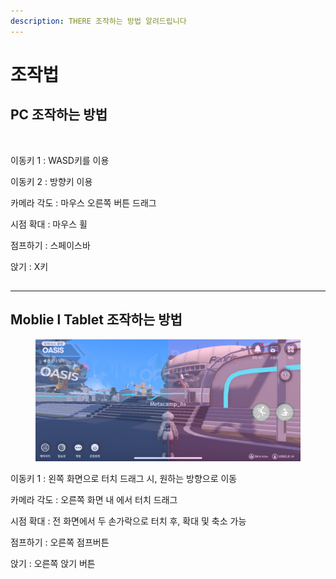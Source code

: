 ```yaml
---
description: THERE 조작하는 방법 알려드립니다
---
```


# 조작법

## PC 조작하는 방법

<figure><img src="../.gitbook/assets/스크린샷 2023-11-10 오전 11.59.29.png" alt=""><figcaption></figcaption></figure>

이동키 1 : WASD키를 이용&#x20;

이동키 2 : 방향키 이용 &#x20;

카메라 각도 : 마우스 오른쪽 버튼 드래그

시점 확대 : 마우스 휠&#x20;

점프하기 : 스페이스바

앉기 : X키

##

***

## Moblie l Tablet 조작하는 방법&#x20;

<figure><img src="../.gitbook/assets/IMG_1280.png" alt=""><figcaption></figcaption></figure>

이동키 1 : 왼쪽 화면으로 터치 드래그 시, 원하는 방향으로 이동

카메라 각도 : 오른쪽 화면 내 에서 터치 드래그

시점 확대 : 전 화면에서 두 손가락으로 터치 후, 확대 및 축소 가능

점프하기 : 오른쪽 점프버튼

앉기 : 오른쪽 앉기 버튼&#x20;

